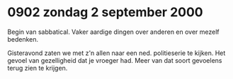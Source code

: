 # 0902 zondag 2 september 2000
Begin van sabbatical. Vaker aardige dingen over anderen en over mezelf bedenken. 

Gisteravond zaten we met z'n allen naar een ned. politieserie te kijken. Het gevoel van gezelligheid dat je vroeger had. Meer van dat soort gevoelens terug zien te krijgen. 
